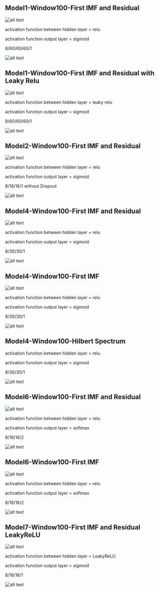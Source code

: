 ## Model1-Window100-First IMF and Residual
![alt text](Model1_w100_IMFResidual.png)

activation function between hidden layer = relu

activation function output layer = sigmoid

8/60/60/60/1

![alt text](Model1_w100_IMFResidual_Result.png)

## Model1-Window100-First IMF and Residual with Leaky Relu
![alt text](Model1_w100_IMFResidual_LRelu.png)

activation function between hidden layer = leaky relu

activation function output layer = sigmoid

8/60/60/60/1


![alt text](Model1_w100_IMFResidual_LRelu_Result.png)

## Model2-Window100-First IMF and Residual
![alt text](Model2_w100_IMFResidual.png)

activation function between hidden layer = relu

activation function output layer = sigmoid

8/16/16/1 without Dropout

![alt text](Model2_w100_IMFResidual_Result.png)

## Model4-Window100-First IMF and Residual
![alt text](Model4_w100_IMFResidual.png)

activation function between hidden layer = relu

activation function output layer = sigmoid

8/30/30/1 

![alt text](Model4_w100_IMFResidual_Result.png)

## Model4-Window100-First IMF 
![alt text](Model4_w100_FirstIMF.png)

activation function between hidden layer = relu

activation function output layer = sigmoid

8/30/30/1 

![alt text](Model4_w100_FirstIMF_Result.png)

## Model4-Window100-Hilbert Spectrum

activation function between hidden layer = relu

activation function output layer = sigmoid

8/30/30/1 

![alt text](Model4_w100_HilbertSpec_Result.png)


## Model6-Window100-First IMF and Residual
![alt text](Model6_w100_IMFResidual.png)

activation function between hidden layer = relu

activation function output layer = softmax

8/16/16/2

![alt text](Model6_w100_IMFResidual_Result.png)


## Model6-Window100-First IMF 
![alt text](Model6_w100_FirstIMF.png)

activation function between hidden layer = relu

activation function output layer = softmax

8/16/16/2

![alt text](Model6_w100_FirstIMF_Result.png)

## Model7-Window100-First IMF and Residual LeakyReLU
![alt text](Model7_w100_IMFResidual_LRelu.png)

activation function between hidden layer = LeakyReLU

activation function output layer = sigmoid

8/16/16/1

![alt text](Model7_w100_IMFResidual_LRelu_Result.png)


